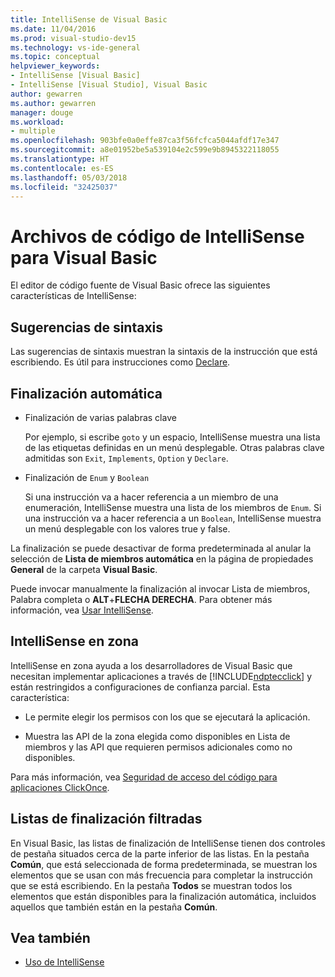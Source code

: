 ```yaml
---
title: IntelliSense de Visual Basic
ms.date: 11/04/2016
ms.prod: visual-studio-dev15
ms.technology: vs-ide-general
ms.topic: conceptual
helpviewer_keywords:
- IntelliSense [Visual Basic]
- IntelliSense [Visual Studio], Visual Basic
author: gewarren
ms.author: gewarren
manager: douge
ms.workload:
- multiple
ms.openlocfilehash: 903bfe0a0effe87ca3f56fcfca5044afdf17e347
ms.sourcegitcommit: a8e01952be5a539104e2c599e9b8945322118055
ms.translationtype: HT
ms.contentlocale: es-ES
ms.lasthandoff: 05/03/2018
ms.locfileid: "32425037"
---
```

# <a name="intellisense-for-visual-basic-code-files"></a>Archivos de código de IntelliSense para Visual Basic

El editor de código fuente de Visual Basic ofrece las siguientes características de IntelliSense:

## <a name="syntax-tips"></a>Sugerencias de sintaxis

Las sugerencias de sintaxis muestran la sintaxis de la instrucción que está escribiendo. Es útil para instrucciones como [Declare](/dotnet/visual-basic/language-reference/statements/declare-statement).

## <a name="automatic-completion"></a>Finalización automática

- Finalización de varias palabras clave

     Por ejemplo, si escribe `goto` y un espacio, IntelliSense muestra una lista de las etiquetas definidas en un menú desplegable. Otras palabras clave admitidas son `Exit`, `Implements`, `Option` y `Declare`.

- Finalización de `Enum` y `Boolean`

    Si una instrucción va a hacer referencia a un miembro de una enumeración, IntelliSense muestra una lista de los miembros de `Enum`. Si una instrucción va a hacer referencia a un `Boolean`, IntelliSense muestra un menú desplegable con los valores true y false.

La finalización se puede desactivar de forma predeterminada al anular la selección de **Lista de miembros automática** en la página de propiedades **General** de la carpeta **Visual Basic**.

Puede invocar manualmente la finalización al invocar Lista de miembros, Palabra completa o **ALT**+**FLECHA DERECHA**. Para obtener más información, vea [Usar IntelliSense](../ide/using-intellisense.md).

## <a name="intellisense-in-zone"></a>IntelliSense en zona

IntelliSense en zona ayuda a los desarrolladores de Visual Basic que necesitan implementar aplicaciones a través de [!INCLUDE[ndptecclick](../deployment/includes/ndptecclick_md.md)] y están restringidos a configuraciones de confianza parcial. Esta característica:

- Le permite elegir los permisos con los que se ejecutará la aplicación.

- Muestra las API de la zona elegida como disponibles en Lista de miembros y las API que requieren permisos adicionales como no disponibles.

Para más información, vea [Seguridad de acceso del código para aplicaciones ClickOnce](../deployment/code-access-security-for-clickonce-applications.md).

## <a name="filtered-completion-lists"></a>Listas de finalización filtradas

En Visual Basic, las listas de finalización de IntelliSense tienen dos controles de pestaña situados cerca de la parte inferior de las listas. En la pestaña **Común**, que está seleccionada de forma predeterminada, se muestran los elementos que se usan con más frecuencia para completar la instrucción que se está escribiendo. En la pestaña **Todos** se muestran todos los elementos que están disponibles para la finalización automática, incluidos aquellos que también están en la pestaña **Común**.

## <a name="see-also"></a>Vea también

- [Uso de IntelliSense](../ide/using-intellisense.md)